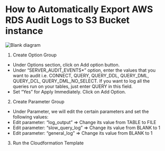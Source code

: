 # How to Automatically Export AWS RDS Audit Logs to S3 Bucket instance
![Blank diagram](https://user-images.githubusercontent.com/38881285/187905234-c2298490-9179-421b-adef-3e8d9427eb92.png)

1) Create Option Group
 - Under Options section, click on Add option button.
 - Under “SERVER_AUDIT_EVENTS*” option, enter the values that you want to audit i.e. CONNECT, QUERY, QUERY_DDL, QUERY_DML, QUERY_DCL, QUERY_DML_NO_SELECT. If you want to log all the queries run on your tables, just enter QUERY in this field.
 - Set “Yes” for Apply Immediately. Click on Add Option.
 2) Create Parameter Group 
 - Under Parameter, we will edit the certain parameters and set the following values:
 - Edit parameter: “log_output” ⇒ Change its value from TABLE to FILE
 - Edit parameter: “slow_query_log” ⇒ Change its value from BLANK to 1
 - Edit parameter: “general_log” ⇒ Change its value from BLANK to 1
 
 3) Run the Cloudformation Template 
